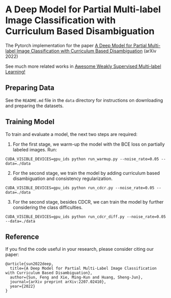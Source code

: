 # A Deep Model for Partial Multi-label Image Classification with Curriculum Based Disambiguation

The Pytorch implementation for the paper [A Deep Model for Partial Multi-label Image Classification with Curriculum Based Disambiguation](http://www.xiemk.pro/publication/arxiv-cdcr-preprint.pdf) (arXiv 2022)

See much more related works in [Awesome Weakly Supervised Multi-label Learning!](https://github.com/milkxie/awesome-weakly-supervised-multi-label-learning)

## Preparing Data

See the `README.md` file in the `data` directory for instructions on downloading and preparing the datasets.

## Training Model
To train and evaluate a model, the next two steps are required:

1. For the first stage, we warm-up the model with the BCE loss on partially labeled images. Run:
```
CUDA_VISIBLE_DEVICES=gpu_ids python run_warmup.py --noise_rate=0.05 --data=./data
```

2. For the second stage, we train the model by adding curriculum based disambiguation and consistency regularization.
```
CUDA_VISIBLE_DEVICES=gpu_ids python run_cdcr.py --noise_rate=0.05 --data=./data
```

3. For the second stage, besides CDCR, we can train the model by further considering the class difficulties.
```
CUDA_VISIBLE_DEVICES=gpu_ids python run_cdcr_diff.py --noise_rate=0.05 --data=./data
```


## Reference
If you find the code useful in your research, please consider citing our paper:
```
@article{sun2022deep,
  title={A Deep Model for Partial Multi-Label Image Classification with Curriculum Based Disambiguation},
  author={Sun, Feng and Xie, Ming-Kun and Huang, Sheng-Jun},
  journal={arXiv preprint arXiv:2207.02410},
  year={2022}
}
```